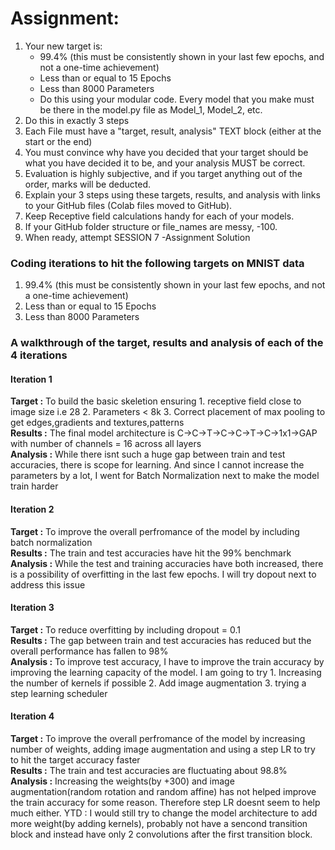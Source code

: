# Assignment:

1. Your new target is:
    - 99.4% (this must be consistently shown in your last few epochs, and not a one-time achievement)
    - Less than or equal to 15 Epochs
    - Less than 8000 Parameters
    - Do this using your modular code. Every model that you make must be there in the model.py file as Model_1, Model_2, etc.
2. Do this in exactly 3 steps
3. Each File must have a "target, result, analysis" TEXT block (either at the start or the end)
4. You must convince why have you decided that your target should be what you have decided it to be, and your analysis MUST be correct. 
5. Evaluation is highly subjective, and if you target anything out of the order, marks will be deducted. 
6. Explain your 3 steps using these targets, results, and analysis with links to your GitHub files (Colab files moved to GitHub). 
7. Keep Receptive field calculations handy for each of your models. 
8. If your GitHub folder structure or file_names are messy, -100. 
9. When ready, attempt SESSION 7 -Assignment Solution

### Coding iterations to hit the following targets on MNIST data
1. 99.4% (this must be consistently shown in your last few epochs, and not a one-time achievement)
2. Less than or equal to 15 Epochs
3. Less than 8000 Parameters

### A walkthrough of the target, results and analysis of each of the 4 iterations

#### Iteration 1
<b>Target :</b> To build the basic skeletion ensuring 1. receptive field close to image size i.e 28 2. Parameters < 8k 3. Correct placement of max pooling to get edges,gradients and textures,patterns<br>
<b>Results :</b> The final model architecture is C->C->T->C->C->T->C->1x1->GAP with number of channels = 16 across all layers<br>
<b>Analysis :</b> While there isnt such a huge gap between train and test accuracies, there is scope for learning. And since I cannot increase the parameters by a lot, I went for Batch Normalization next to make the model train harder

#### Iteration 2
<b>Target :</b> To improve the overall perfromance of the model by including batch normalization<br>
<b>Results :</b> The train and test accuracies have hit the 99% benchmark<br>
<b>Analysis :</b> While the test and training accuracies have both increased, there is a possibility of overfitting in the last few epochs. I will try dopout next to address this issue

#### Iteration 3
<b>Target :</b> To reduce overfitting by including dropout = 0.1<br>
<b>Results :</b> The gap between train and test accuracies has reduced but the overall performance has fallen to 98%<br>
<b>Analysis :</b> To improve test accuracy, I have to improve the train accuracy by improving the learning capacity of the model. I am going to try 1. Increasing the number of kernels if possible 2. Add image augmentation 3. trying a step learning scheduler

#### Iteration 4
<b>Target :</b> To improve the overall perfromance of the model by increasing number of weights, adding image augmentation and using a step LR to try to hit the target accuracy faster<br>
<b>Results :</b> The train and test accuracies are fluctuating about 98.8%<br>
<b>Analysis :</b> Increasing the weights(by +300) and image augmentation(random rotation and random affine) has not helped improve the train accuracy for some reason. Therefore step LR doesnt seem to help much either. YTD : I would still try to change the model architecture to add more weight(by adding kernels), probably not have a sencond transition block and instead have only 2 convolutions after the first transition block. 